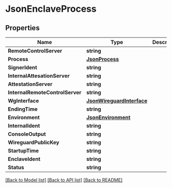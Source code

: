 # JsonEnclaveProcess

## Properties

Name | Type | Description | Notes
------------ | ------------- | ------------- | -------------
**RemoteControlServer** | **string** |  | [optional] 
**Process** | [**JsonProcess**](json_Process.md) |  | [optional] 
**SignerIdent** | **string** |  | [optional] 
**InternalAttesationServer** | **string** |  | [optional] 
**AttestationServer** | **string** |  | [optional] 
**InternalRemoteControlServer** | **string** |  | [optional] 
**WgInterface** | [**JsonWireguardInterface**](json_WireguardInterface.md) |  | [optional] 
**EndingTime** | **string** |  | [optional] 
**Environment** | [**JsonEnvironment**](json_Environment.md) |  | [optional] 
**InternalIdent** | **string** |  | [optional] 
**ConsoleOutput** | **string** |  | [optional] 
**WireguardPublicKey** | **string** |  | [optional] 
**StartupTime** | **string** |  | [optional] 
**EnclaveIdent** | **string** |  | [optional] 
**Status** | **string** |  | [optional] 

[[Back to Model list]](../README.md#documentation-for-models) [[Back to API list]](../README.md#documentation-for-api-endpoints) [[Back to README]](../README.md)


